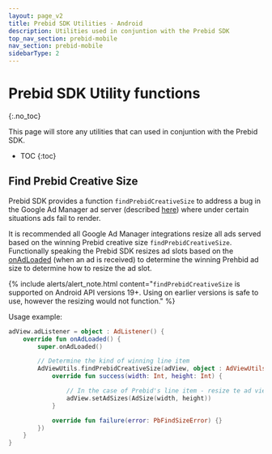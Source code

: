 ```yaml
---
layout: page_v2
title: Prebid SDK Utilities - Android
description: Utilities used in conjuntion with the Prebid SDK
top_nav_section: prebid-mobile
nav_section: prebid-mobile
sidebarType: 2
---
```


# Prebid SDK Utility functions
{:.no_toc}

This page will store any utilities that can used in conjuntion with the Prebid SDK.

* TOC
{:toc}

## Find Prebid Creative Size
Prebid SDK provides a function `findPrebidCreativeSize` to address a bug in the Google Ad Manager ad server (described [here](https://groups.google.com/forum/?utm_medium=email&utm_source=footer#!category-topic/google-admob-ads-sdk/ios/648jzAP2EQY)) where under certain situations ads fail to render. 

It is recommended all Google Ad Manager integrations resize all ads served based on the winning Prebid creative size `findPrebidCreativeSize`. Functionally speaking the Prebid SDK resizes ad slots based on the [onAdLoaded](https://developers.google.com/android/reference/com/google/android/gms/ads/AdListener.html#onAdLoaded()) (when an ad is received) to determine the winning Prehbid ad size to determine how to resize the ad slot.


{% include alerts/alert_note.html content="`findPrebidCreativeSize` is supported on Android API versions 19+. Using on earlier versions is safe to use, however the resizing would not function." %}

Usage example:

```kotlin
adView.adListener = object : AdListener() {
    override fun onAdLoaded() {
        super.onAdLoaded()

        // Determine the kind of winning line item
        AdViewUtils.findPrebidCreativeSize(adView, object : AdViewUtils.PbFindSizeListener {
            override fun success(width: Int, height: Int) {

                // In the case of Prebid's line item - resize te ad view
                adView.setAdSizes(AdSize(width, height))
            }

            override fun failure(error: PbFindSizeError) {}
        })
    }
}
```


